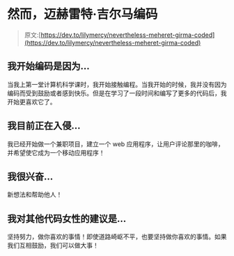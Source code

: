 # 然而，迈赫雷特·吉尔马编码

> 原文:[https://dev.to/lilymercy/nevertheless-meheret-girma-coded](https://dev.to/lilymercy/nevertheless-meheret-girma-coded)

## 我开始编码是因为...

当我上第一堂计算机科学课时，我开始接触编程。当我开始的时候，我并没有因为编码而受到鼓励或者感到快乐。但是在学习了一段时间和编写了更多的代码后，我开始更喜欢它了。

## 我目前正在入侵...

我已经开始做一个兼职项目，建立一个 web 应用程序，让用户评论那里的咖啡，并希望使它成为一个移动应用程序！

## 我很兴奋...

新想法和帮助他人！

## 我对其他代码女性的建议是...

坚持努力，做你喜欢的事情！即使道路崎岖不平，也要坚持做你喜欢的事情。如果我们互相鼓励，我们可以做大事！
